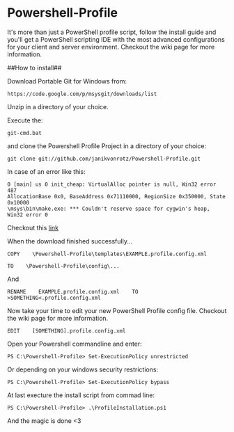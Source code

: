Powershell-Profile
==================

It's more than just a PowerShell profile script, follow the install guide and you'll get a PowerShell scripting IDE with the most advanced configurations for your client and server environment.
Checkout the wiki page for more information.

##How to install##

Download Portable Git for Windows from:

	https://code.google.com/p/msysgit/downloads/list
	
Unzip in a directory of your choice.

Execute the:

	git-cmd.bat 
	
and clone the Powershell Profile Project in a directory of your choice:

	git clone git://github.com/janikvonrotz/Powershell-Profile.git

In case of an error like this:

	0 [main] us 0 init_cheap: VirtualAlloc pointer is null, Win32 error 487
	AllocationBase 0x0, BaseAddress 0x71110000, RegionSize 0x350000, State 0x10000
	\msys\bin\make.exe: *** Couldn't reserve space for cygwin's heap, Win32 error 0

Checkout this [link](http://support.code-red-tech.com/CodeRedWiki/VirtualAllocPointerNull)

When the download finished successfully...

	COPY    \Powershell-Profile\templates\EXAMPLE.profile.config.xml
	
	TO    \Powershell-Profile\config\... 
	
And 
	
	RENAME    EXAMPLE.profile.config.xml    TO    >SOMETHING<.profile.config.xml

Now take your time to edit your new PowerShell Profile config file.
Checkout the wiki page for more information.

	EDIT    [SOMETHING].profile.config.xml
	
Open your Powershell commandline and enter:

	PS C:\Powershell-Profile> Set-ExecutionPolicy unrestricted
	
Or depending on your windows security restrictions:
	
	PS C:\Powershell-Profile> Set-ExecutionPolicy bypass

At last execture the install script from commad line:

	PS C:\Powershell-Profile> .\ProfileInstallation.ps1

And the magic is done <3


	
